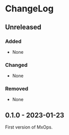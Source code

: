 # ChangeLog

## Unreleased

### Added

- None

### Changed

- None

### Removed

- None

## 0.1.0 - 2023-01-23

First version of MxOps.
